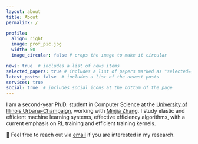 ```yaml
---
layout: about
title: About
permalink: /

profile:
  align: right
  image: prof_pic.jpg
  width: 50
  image_circular: false # crops the image to make it circular

news: true  # includes a list of news items
selected_papers: true # includes a list of papers marked as "selected={true}"
latest_posts: false  # includes a list of the newest posts
services: true
social: true  # includes social icons at the bottom of the page
---
```



I am a second-year Ph.D. student in Computer Science at the [University of Illinois Urbana-Champaign](https://illinois.edu), working with [Minjia Zhang](https://minjiazhang.github.io). I study elastic and efficient machine learning systems, effective efficiency algorithms, with a current emphasis on RL training and efficient training kernels.

🙋 Feel free to reach out via <a href="mailto:lian7@illinois.edu">email</a> if you are interested in my research.